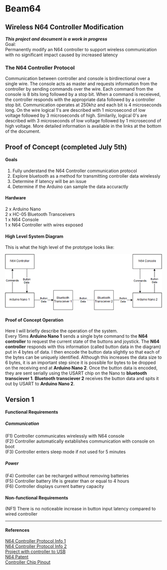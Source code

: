 # Beam64
## Wireless N64 Controller Modification
_**This project and document is a work in progress**_   
Goal:  
Permanently modify an N64 controller to support wireless communication with no significant impact caused by increased latency  

### The N64 Controller Protocol  
Communication between controller and console is birdirectional over a single wire. The console acts as master and requests information from the controller by sending commands over the wire. Each command from the console is 8 bits long followed by a stop bit. When a command is receieved, the controller responds with the appropriate data followed by a controller stop bit. Communication operates at 250khz and each bit is 4 microseconds long. On the wire logical 1's are described with 1 microsecond of low voltage followed by 3 microseconds of high. Similarily, logical 0's are described with 3 microseconds of low voltage followed by 1 microsecond of high voltage. More detailed information is available in the links at the bottom of the document. 


## Proof of Concept (completed July 5th)  
#### Goals  
1. Fully understand the N64 Controller communication protocol  
2. Explore bluetooth as a method for transmitting controller data wirelessly   
3. Determine if latency will be an issue  
4. Determine if the Arduino can sample the data accuractly    
	
#### Hardware  
2 x Arduino Nano  
2 x HC-05 Bluetooth Transceivers  
1 x N64 Console  
1 x N64 Controller with wires exposed  

#### High Level System Diagram  

This is what the high level of the prototype looks like:   


![High Level Diagram][high_level_system]  

#### Proof of Concept Operation  
Here I will briefly describe the operation of the system.  
Every 15ms **Arduino Nano 1** sends a single byte command to the **N64 controller** to request the current state of the buttons and joystick. The **N64 controller** responds with this information (called button data in the diagram) put in 4 bytes of data. I then encode the button data slightly so that each of the bytes can be uniquely identified. Although this increases the data size to 6 bytes, it is an important step since it is possible for bytes to be dropped on the receiving end at **Arduino Nano 2**. Once the button data is encoded, they are sent serially using the USART chip on the Nano to **bluetooth transciever 1**. **Bluetooth transciever 2** receives the button data and spits it out by USART to **Arduino Nano 2**. 


## Version 1  
#### Functional Requirements  
##### Communication  
(F1) Controller communicates wirelessly with N64 console  
(F2) Controller automatically extablishes communication with console on boot  
(F3) Controller enters sleep mode if not used for 5 minutes  

##### Power  
(F4) Controller can be recharged without removing batteries  
(F5) Controller battery life is greater than or equal to 4 hours  
(F6) Controller displays current battery capacity  

#### Non-functional Requirements  
(NF1) There is no noticeable increase in button input latency compared to wired controller  



---

#### References  

[N64 Controller Protocol Info 1](http://afermiano.com/index.php/n64-controller-protocol)  
[N64 Controller Protocol Info 2](https://kthompson.gitlab.io/2016/07/26/n64-controller-protocol.html)  
[Project with controller to USB](https://os.mbed.com/users/fomartin/notebook/n64-controller-interface/)  
[N64 Patent](https://patentimages.storage.googleapis.com/a0/db/08/11d1c70ea3e80b/US6454652.pdf)  
[Controller Chip Pinout](https://bitbuilt.net/forums/index.php?threads/official-controller-chip-pinout.58/)   

[high_level_system]: https://github.com/CamEmil/Beam64/raw/master/Diagrams/Exports/System_High_Level.png "High Level Diagram"  
